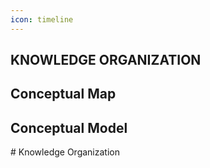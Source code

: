 ```yaml
---
icon: timeline
---
```

## KNOWLEDGE ORGANIZATION&#x20;
<h2>Conceptual Map </h2>


<h2>Conceptual Model </h2>
# Knowledge Organization

